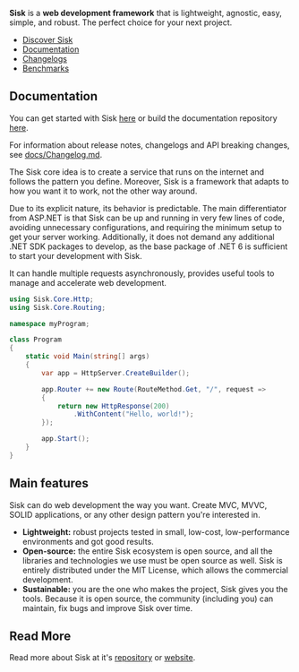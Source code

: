 **Sisk** is a **web development framework** that is lightweight, agnostic, easy, simple, and robust. The perfect choice for your next project.

- [Discover Sisk](https://sisk.project-principium.dev/)
- [Documentation](https://md.proj.pw/sisk-http/docs-v2/main)
- [Changelogs](https://github.com/sisk-http/archive/tree/master/changelogs)
- [Benchmarks](https://github.com/sisk-http/benchmarks)

## Documentation

You can get started with Sisk [here](https://md.proj.pw/sisk-http/docs-v2/main/) or build the documentation repository [here](https://github.com/sisk-http/docs-v2).

For information about release notes, changelogs and API breaking changes, see [docs/Changelog.md](https://github.com/sisk-http/docs/blob/master/Changelog.md).

The Sisk core idea is to create a service that runs on the internet and follows the pattern you define. Moreover, Sisk is a framework that adapts to how you want it to work, not the other way around.

Due to its explicit nature, its behavior is predictable. The main differentiator from ASP.NET is that Sisk can be up and running in very few lines of code, avoiding unnecessary configurations, and requiring the minimum setup to get your server working. Additionally, it does not demand any additional .NET SDK packages to develop, as the base package of .NET 6 is sufficient to start your development with Sisk.

It can handle multiple requests asynchronously, provides useful tools to manage and accelerate web development.

```c#
using Sisk.Core.Http;
using Sisk.Core.Routing;

namespace myProgram;

class Program
{
    static void Main(string[] args)
    {
        var app = HttpServer.CreateBuilder();

        app.Router += new Route(RouteMethod.Get, "/", request =>
        {
            return new HttpResponse(200)
                .WithContent("Hello, world!");
        });

        app.Start();
    }
}
```

## Main features

Sisk can do web development the way you want. Create MVC, MVVC, SOLID applications, or any other design pattern you're interested in.

- **Lightweight:** robust projects tested in small, low-cost, low-performance environments and got good results.
- **Open-source:** the entire Sisk ecosystem is open source, and all the libraries and technologies we use must be open source as well. Sisk is entirely distributed under the MIT License, which allows the commercial development.
- **Sustainable:** you are the one who makes the project, Sisk gives you the tools. Because it is open source, the community (including you) can maintain, fix bugs and improve Sisk over time.

## Read More

Read more about Sisk at it's [repository](https://github.com/sisk-http/) or [website](https://sisk.project-principium.dev/).